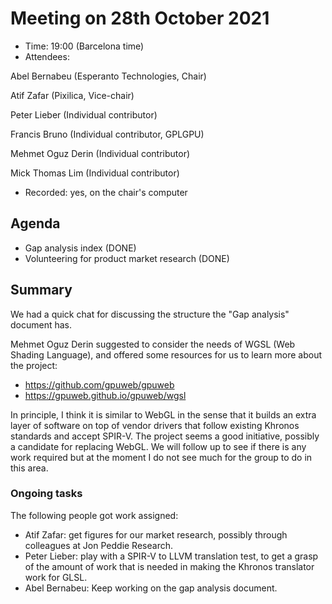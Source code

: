 # Meeting on 28th October 2021

- Time: 19:00 (Barcelona time)
- Attendees:

Abel Bernabeu (Esperanto Technologies, Chair)

Atif Zafar (Pixilica, Vice-chair)

Peter Lieber (Individual contributor)

Francis Bruno (Individual contributor, GPLGPU)

Mehmet Oguz Derin (Individual contributor)

Mick Thomas Lim (Individual contributor)

- Recorded: yes, on the chair's computer

## Agenda

- Gap analysis index (DONE)
- Volunteering for product market research (DONE)

## Summary

We had a quick chat for discussing the structure the "Gap analysis" document has.

Mehmet Oguz Derin suggested to consider the needs of WGSL (Web Shading Language), and offered some
resources for us to learn more about the project:

- https://github.com/gpuweb/gpuweb
- https://gpuweb.github.io/gpuweb/wgsl

In principle, I think it is similar to WebGL in the sense that it builds an extra layer of software
on top of vendor drivers that follow existing Khronos standards and accept SPIR-V. The project seems a good
initiative, possibly a candidate for replacing WebGL. We will follow up to see if there is any work
required but at the moment I do not see much for the group to do in this area.

### Ongoing tasks

The following people got work assigned:

- Atif Zafar: get figures for our market research, possibly through colleagues at Jon Peddie Research.
- Peter Lieber: play with a SPIR-V to LLVM translation test, to get a grasp of the amount of work that
  is needed in making the Khronos translator work for GLSL.
- Abel Bernabeu: Keep working on the gap analysis document.
